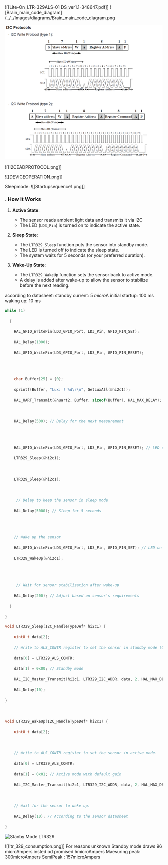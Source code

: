 

```C
 
```
![[Lite-On_LTR-329ALS-01 DS_ver1.1-348647.pdf]]
![Brain_main_code_diagram](../../Images/diagrams/Brain_main_code_diagram.png

![I2CPROTOCOL1](../../images/I2CPROTOCOL1.png)

![[I2CEADPROTOCOL.png]]

![[DEVICEOPERATION.png]]




Sleepmode:
![[Startupsequence1.png]]
### . **How It Works**

1. **Active State**:
    
    - The sensor reads ambient light data and transmits it via I2C
    - The LED (`LD3_Pin`) is turned on to indicate the active state.
2. **Sleep State**:
    
    - The `LTR329_Sleep` function puts the sensor into standby mode.
    - The LED is turned off to indicate the sleep state.
    - The system waits for 5 seconds (or your preferred duration).
3. **Wake-Up State**:
    
    - The `LTR329_WakeUp` function sets the sensor back to active mode.
    - A delay is added after wake-up to allow the sensor to stabilize before the next reading.

according to datasheet: 
standby current: 5 $micro$A
initial startup: 100 ms
waking up: 10 ms 

```C
while (1)

  {

    HAL_GPIO_WritePin(LD3_GPIO_Port, LD3_Pin, GPIO_PIN_SET);

    HAL_Delay(1000);

    HAL_GPIO_WritePin(LD3_GPIO_Port, LD3_Pin, GPIO_PIN_RESET);

  
  

    char Buffer[25] = {0};

    sprintf(Buffer, "Lux: ! %d\r\n", GetLuxAll(&hi2c1));

    HAL_UART_Transmit(&huart2, Buffer, sizeof(Buffer), HAL_MAX_DELAY);

  

    HAL_Delay(500); // Delay for the next measurement

  
  

    HAL_GPIO_WritePin(LD3_GPIO_Port, LD3_Pin, GPIO_PIN_RESET); // LED off (indicate sleep)

    LTR329_Sleep(&hi2c1);

  

    LTR329_Sleep(&hi2c1);

  

     // Delay to keep the sensor in sleep mode

    HAL_Delay(5000); // Sleep for 5 seconds

  
  

    // Wake up the sensor

    HAL_GPIO_WritePin(LD3_GPIO_Port, LD3_Pin, GPIO_PIN_SET); // LED on (indicate wake-up)

    LTR329_WakeUp(&hi2c1);

  
  

     // Wait for sensor stabilization after wake-up

    HAL_Delay(200); // Adjust based on sensor's requirements

  }

}
```

```C
void LTR329_Sleep(I2C_HandleTypeDef* hi2c1) {

    uint8_t data[2];

    // Write to ALS_CONTR register to set the sensor in standby mode (0x00).

    data[0] = LTR329_ALS_CONTR;

    data[1] = 0x00; // Standby mode

    HAL_I2C_Master_Transmit(hi2c1, LTR329_I2C_ADDR, data, 2, HAL_MAX_DELAY);

    HAL_Delay(10);

}

  

void LTR329_WakeUp(I2C_HandleTypeDef* hi2c1) {

    uint8_t data[2];

  

    // Write to ALS_CONTR register to set the sensor in active mode.

    data[0] = LTR329_ALS_CONTR;

    data[1] = 0x01; // Active mode with default gain

    HAL_I2C_Master_Transmit(hi2c1, LTR329_I2C_ADDR, data, 2, HAL_MAX_DELAY);

  

    // Wait for the sensor to wake up.

    HAL_Delay(10); // According to the sensor datasheet

}
```
![Stanby Mode LTR329](StandbyModeLTR329.png)

![[ltr_329_consumption.png]]
For reasons unknown Standby mode draws 96 microAmpers insted od promised 5microAmpers
Maesuring peak: 300microAmpers
SemiPeak : 157microAmpers